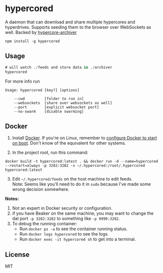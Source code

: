 # hypercored

A daemon that can download and share multiple hypercores and hyperdrives. Supports seeding them to the browser over WebSockets as well.
Backed by [hypercore-archiver](https://github.com/mafintosh/hypercore-archiver)

```
npm install -g hypercored
```

## Usage

``` js
# will watch ./feeds and store data in ./archiver
hypercored
```

For more info run

```
Usage: hypercored [key?] [options]

    --cwd         [folder to run in]
    --websockets  [share over websockets as well]
    --port        [explicit websocket port]
    --no-swarm    [disable swarming]
```

## Docker

1. Install [Docker](http://docker.com/). If you're on Linux, remember to [configure Docker to start on boot](https://docs.docker.com/install/linux/linux-postinstall/). Don't know of the equivalent for other systems.

2. In the project root, run this command:

```
docker build -t hypercored:latest . && docker run -d --name=hypercored --restart=always -p 3282:3282 -v ~/.hypercored:/root/.hypercored hypercored:latest
```

3. Edit `~/.hypercored/feeds` on the host machine to edit feeds.  
Note: Seems like you'll need to do it in `sudo` because I've made some wrong decision somewhere.

**Notes:**  
1. Not an expert in Docker security or configuration.  
2. if you have Beaker on the same machine, you may want to change the dat port `-p 3282:3282` to something like `-p 9999:3282`.  
3. To debug the running container:
   - Run `docker ps -a` to see the container running status.  
   - Run `docker logs hypercored` to see the logs.
   - Run `docker exec -it hypercored sh` to get into a terminal.

## License

MIT
